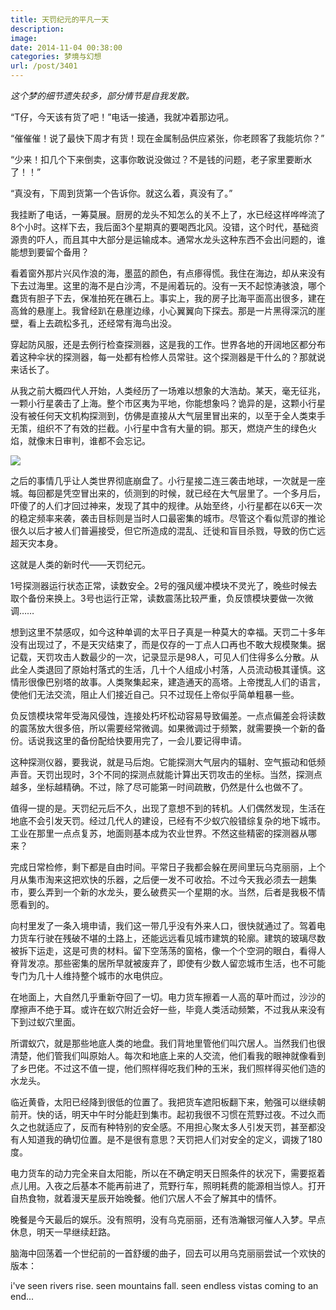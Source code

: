 ```yaml
---
title: 天罚纪元的平凡一天
description: 
image: 
date: 2014-11-04 00:38:00
categories: 梦境与幻想
url: /post/3401
---
```


*这个梦的细节遗失较多，部分情节是自我发散。*

“T仔，今天该有货了吧！”电话一接通，我就冲着那边吼。

“催催催！说了最快下周才有货！现在金属制品供应紧张，你老顾客了我能坑你？”

“少来！扣几个下来倒卖，这事你敢说没做过？不是钱的问题，老子家里要断水了！！”

“真没有，下周到货第一个告诉你。就这么着，真没有了。”

我挂断了电话，一筹莫展。厨房的龙头不知怎么的关不上了，水已经这样哗哗流了8个小时。这样下去，我后面3个星期真的要喝西北风。没错，这个时代，基础资源贵的吓人，而且其中大部分是运输成本。通常水龙头这种东西不会出问题的，谁能想到要留个备用？

看着窗外那片兴风作浪的海，墨蓝的颜色，有点瘆得慌。我住在海边，却从来没有下去过海里。这里的海不是白沙湾，不是闹着玩的。没有一天不起惊涛骇浪，哪个蠢货有胆子下去，保准拍死在礁石上。事实上，我的房子比海平面高出很多，建在高耸的悬崖上。我曾经趴在悬崖边缘，小心翼翼向下探去。那是一片黑得深沉的崖壁，看上去疏松多孔，还经常有海鸟出没。

穿起防风服，还是去例行检查探测器，这是我的工作。世界各地的开阔地区都分布着这种伞状的探测器，每一处都有检修人员常驻。这个探测器是干什么的？那就说来话长了。

从我之前大概四代人开始，人类经历了一场难以想象的大浩劫。某天，毫无征兆，一颗小行星袭击了上海。整个市区夷为平地，你能想象吗？诡异的是，这颗小行星没有被任何天文机构探测到，仿佛是直接从大气层里冒出来的，以至于全人类束手无策，组织不了有效的拦截。小行星中含有大量的铜。那天，燃烧产生的绿色火焰，就像末日审判，谁都不会忘记。

![](https://storageapi.fleek.co/0a3a8890-e65e-47ce-93d7-0442b9209d38-bucket/blog/posts/2014-11/11-02/1.jpg)

之后的事情几乎让人类世界彻底崩盘了。小行星接二连三袭击地球，一次就是一座城。每回都是凭空冒出来的，侦测到的时候，就已经在大气层里了。一个多月后，吓傻了的人们才回过神来，发现了其中的规律。从始至终，小行星都在以6天一次的稳定频率来袭，袭击目标则是当时人口最密集的城市。尽管这个看似荒谬的推论很久以后才被人们普遍接受，但它所造成的混乱、迁徙和盲目杀戮，导致的伤亡远超天灾本身。

这就是人类的新时代——天罚纪元。

1号探测器运行状态正常，读数安全。2号的强风缓冲模块不灵光了，晚些时候去取个备份来换上。3号也运行正常，读数震荡比较严重，负反馈模块要做一次微调……

想到这里不禁感叹，如今这种单调的太平日子真是一种莫大的幸福。天罚二十多年没有出现过了，不是天灾结束了，而是仅存的一丁点人口再也不敢大规模聚集。据记载，天罚攻击人数最少的一次，记录显示是98人，可见人们住得多么分散。从此全人类退回了原始村落式的生活，几十个人组成小村落，人员流动极其谨慎。这情形很像巴别塔的故事。人类聚集起来，建造通天的高塔。上帝搅乱人们的语言，使他们无法交流，阻止人们接近自己。只不过现任上帝似乎简单粗暴一些。

负反馈模块常年受海风侵蚀，连接处朽坏松动容易导致偏差。一点点偏差会将读数的震荡放大很多倍，所以需要经常微调。如果微调过于频繁，就需要换一个新的备份。话说我这里的备份配给快要用完了，一会儿要记得申请。

这种探测仪器，要我说，就是马后炮。它能探测大气层内的辐射、空气振动和低频声音。天罚出现时，3个不同的探测点就能计算出天罚攻击的坐标。当然，探测点越多，坐标越精确。不过，除了尽可能第一时间疏散，仍然是什么也做不了。

值得一提的是。天罚纪元后不久，出现了意想不到的转机。人们偶然发现，生活在地底不会引发天罚。经过几代人的建设，已经有不少蚁穴般错综复杂的地下城市。工业在那里一点点复苏，地面则基本成为农业世界。不然这些精密的探测器从哪来？

完成日常检修，剩下都是自由时间。平常日子我都会躲在房间里玩乌克丽丽，上个月从集市淘来这把欢快的乐器，之后便一发不可收拾。不过今天我必须去一趟集市，要么弄到一个新的水龙头，要么破费买一个星期的水。当然，后者是我极不情愿看到的。

向村里发了一条入境申请，我们这一带几乎没有外来人口，很快就通过了。驾着电力货车行驶在残破不堪的土路上，还能远远看见城市建筑的轮廓。建筑的玻璃尽数被拆下运走，这是可贵的材料。留下空荡荡的窗格，像一个个空洞的眼白，看得人脊背发凉。那些密集的居所早就被废弃了，即使有少数人留恋城市生活，也不可能专门为几十人维持整个城市的水电供应。

在地面上，大自然几乎重新夺回了一切。电力货车擦着一人高的草叶而过，沙沙的摩擦声不绝于耳。或许在蚁穴附近会好一些，毕竟人类活动频繁，不过我从来没有下到过蚁穴里面。

所谓蚁穴，就是那些地底人类的地盘。我们背地里管他们叫穴居人。当然我们也很清楚，他们管我们叫原始人。每次和地底上来的人交流，他们看我的眼神就像看到了乡巴佬。不过这不值一提，他们照样得吃我们种的玉米，我们照样得买他们造的水龙头。

临近黄昏，太阳已经降到很低的位置了。我把货车遮阳板翻下来，勉强可以继续朝前开。快的话，明天中午时分能赶到集市。起初我很不习惯在荒野过夜。不过久而久之也就适应了，反而有种特别的安全感。不用担心聚太多人引发天罚，甚至都没有人知道我的确切位置。是不是很有意思？天罚把人们对安全的定义，调拨了180度。

电力货车的动力完全来自太阳能，所以在不确定明天日照条件的状况下，需要抠着点儿用。入夜之后基本不能再前进了，荒野行车，照明耗费的能源相当惊人。打开自热食物，就着漫天星辰开始晚餐。他们穴居人不会了解其中的情怀。

晚餐是今天最后的娱乐。没有照明，没有乌克丽丽，还有浩瀚银河催人入梦。早点休息，明天一早继续赶路。

脑海中回荡着一个世纪前的一首舒缓的曲子，回去可以用乌克丽丽尝试一个欢快的版本：

i've seen rivers rise. seen mountains fall. seen endless vistas coming to an end...